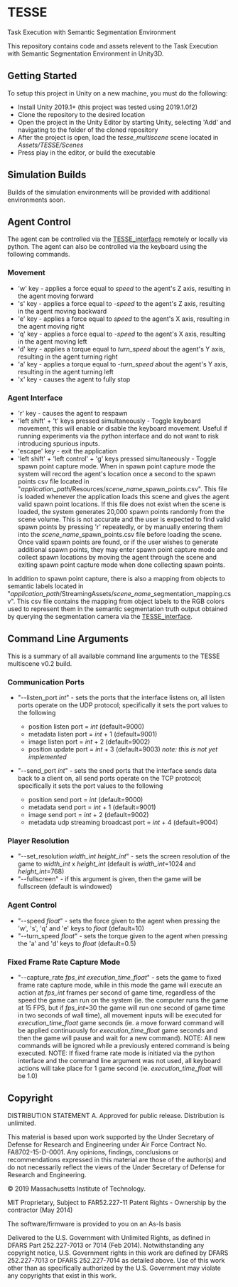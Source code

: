 # TESSE
Task Execution with Semantic Segmentation Environment

This repository contains code and assets relevent to the Task Execution with Semantic Segmentation Environment in Unity3D.

## Getting Started

To setup this project in Unity on a new machine, you must do the following:
* Install Unity 2019.1+ (this project was tested using 2019.1.0f2)
* Clone the repository to the desired location
* Open the project in the Unity Editor by starting Unity, selecting 'Add' and navigating to the folder of the cloned repository
* After the project is open, load the *tesse_multiscene* scene located in *Assets/TESSE/Scenes*
* Press play in the editor, or build the executable

## Simulation Builds

Builds of the simulation environments will be provided with additional environments soon.

## Agent Control

The agent can be controlled via the [TESSE_interface]() remotely or locally via python. The agent can also be controlled via the keyboard using the following commands.

### Movement

* 'w' key - applies a force equal to *speed* to the agent's Z axis, resulting in the agent moving forward
* 's' key - applies a force equal to *-speed* to the agent's Z axis, resulting in the agent moving backward
* 'e' key - applies a force equal to *speed* to the agent's X axis, resulting in the agent moving right
* 'q' key - applies a force equal to *-speed* to the agent's X axis, resulting in the agent moving left
* 'd' key - applies a torque equal to *turn_speed* about the agent's Y axis, resulting in the agent turning right
* 'a' key - applies a torque equal to *-turn_speed* about the agent's Y axis, resulting in the agent turning left
* 'x' key - causes the agent to fully stop

### Agent Interface

* 'r' key - causes the agent to respawn
* 'left shift' + 't' keys pressed simultaneously - Toggle keyboard movement, this will enable or disable the keyboard movement. Useful if running experiments via the python interface and do not want to risk introducing spurious inputs.
*  'escape' key - exit the application
* 'left shift' + 'left control' + 'g' keys  pressed simultaneously - Toggle spawn point capture mode. When in spawn point capture mode the system will record the agent's location once a second to the spawn points csv file located in "*application_path*/Resources/*scene_name*_spawn_points.csv". This file is loaded whenever the application loads this scene and gives the agent valid spawn point locations. If this file does not exist when the scene is loaded, the system generates 20,000 spawn points randomly from the scene volume. This is not accurate and the user is expected to find valid spawn points by pressing 'r' repeatedly, or by manually entering them into the *scene_name*_spawn_points.csv file before loading the scene. Once valid spawn points are found, or if the user wishes to generate additional spawn points, they may enter spawn point capture mode and collect spawn locations by moving the agent through the scene and exiting spawn point capture mode when done collecting spawn points.

In addition to spawn point capture, there is also a mapping from objects to semantic labels located in "*application_path*/StreamingAssets/*scene_name*_segmentation_mapping.csv". This csv file contains the mapping from object labels to the RGB colors used to represent them in the semantic segmentation truth output obtained by querying the segmentation camera via the [TESSE_interface]().

## Command Line Arguments

This is a summary of all available command line arguments to the TESSE multiscene v0.2 build. 

### Communication Ports

* "--listen_port *int*" - sets the ports that the interface listens on, all listen ports operate on the UDP protocol; specifically it sets the port values to the following
  - position listen port = *int* (default=9000)
  - metadata listen port = *int* + 1 (default=9001)
  - image listen port = *int* + 2 (default=9002)
  - position update port = *int* + 3 (default=9003) *note: this is not yet implemented*
  
* "--send_port *int*" - sets the sned ports that the interface sends data back to a client on, all send ports operate on the TCP protocol; specifically it sets the port values to the following
  - position send port = *int* (default=9000)
  - metadata send port = *int* + 1 (default=9001)
  - image send port    = *int* + 2 (default=9002)
  - metadata udp streaming broadcast port = *int* + 4 (default=9004)
  
### Player Resolution

* "--set_resolution *width_int* *height_int*" - sets the screen resolution of the game to *width_int* x *height_int* (default is *width_int*=1024 and *height_int*=768)
* "--fullscreen" - if this argument is given, then the game will be fullscreen (default is windowed)

### Agent Control

* "--speed *float*" - sets the force given to the agent when pressing the 'w', 's', 'q' and 'e' keys to *float* (default=10)
* "--turn_speed *float*" - sets the torque given to the agent when pressing the 'a' and 'd' keys to *float* (default=0.5)

### Fixed Frame Rate Capture Mode
* "--capture_rate *fps_int* *execution_time_float*" - sets the game to fixed frame rate capture mode, while in this mode the game will execute an action at *fps_int* frames per second of game time, regardless of the speed the game can run on the system (ie. the computer runs the game at 15 FPS, but if *fps_int*=30 the game will run one second of game time in two seconds of wall time), all movement inputs will be executed for *execution_time_float* game seconds (ie. a move forward command will be applied continuously for *execution_time_float* game seconds and then the game will pause and wait for a new command). NOTE: All new commands will be ignored while a previously entered command is being executed. NOTE: If fixed frame rate mode is initiated via the python interface and the command line argument was not used, all keyboard actions will take place for 1 game second (ie. *execution_time_float* will be 1.0)

## Copyright
DISTRIBUTION STATEMENT A. Approved for public release. Distribution is unlimited.

This material is based upon work supported by the Under Secretary of Defense for Research 
and Engineering under Air Force Contract No. FA8702-15-D-0001. Any opinions, findings, 
conclusions or recommendations expressed in this material are those of the author(s) and 
do not necessarily reflect the views of the Under Secretary of Defense for Research and 
Engineering.

© 2019 Massachusetts Institute of Technology.

MIT Proprietary, Subject to FAR52.227-11 Patent Rights - Ownership by the contractor (May 2014)

The software/firmware is provided to you on an As-Is basis

Delivered to the U.S. Government with Unlimited Rights, as defined in DFARS Part 252.227-7013 
or 7014 (Feb 2014). Notwithstanding any copyright notice, U.S. Government rights in this work
are defined by DFARS 252.227-7013 or DFARS 252.227-7014 as detailed above. Use of this work 
other than as specifically authorized by the U.S. Government may violate any copyrights that 
exist in this work.
